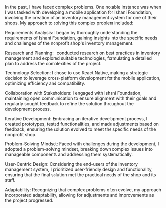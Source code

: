 In the past, I have faced complex problems. One notable instance was when I was tasked with developing a mobile application for Ishani Foundation, involving the creation of an inventory management system for one of their shops. My approach to solving this complex problem included:

Requirements Analysis: I began by thoroughly understanding the requirements of Ishani Foundation, gaining insights into the specific needs and challenges of the nonprofit shop's inventory management.

Research and Planning: I conducted research on best practices in inventory management and explored suitable technologies, formulating a detailed plan to address the complexities of the project.

Technology Selection: I chose to use React Native, making a strategic decision to leverage cross-platform development for the mobile application, optimizing efficiency and compatibility.

Collaboration with Stakeholders: I engaged with Ishani Foundation, maintaining open communication to ensure alignment with their goals and regularly sought feedback to refine the solution throughout the development process.

Iterative Development: Embracing an iterative development process, I created prototypes, tested functionalities, and made adjustments based on feedback, ensuring the solution evolved to meet the specific needs of the nonprofit shop.

Problem-Solving Mindset: Faced with challenges during the development, I adopted a problem-solving mindset, breaking down complex issues into manageable components and addressing them systematically.

User-Centric Design: Considering the end-users of the inventory management system, I prioritized user-friendly design and functionality, ensuring that the final solution met the practical needs of the shop and its staff.

Adaptability: Recognizing that complex problems often evolve, my approach incorporated adaptability, allowing for adjustments and improvements as the project progressed.
